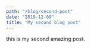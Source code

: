 ```yaml
---
path: "/blog/second-post"
date: "2019-12-09"
title: "My second blog post"
---
```


this is my second amazing post.
